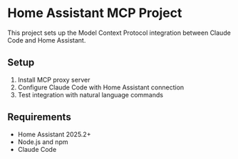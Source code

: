 # Home Assistant MCP Project

This project sets up the Model Context Protocol integration between Claude Code and Home Assistant.

## Setup

1. Install MCP proxy server
2. Configure Claude Code with Home Assistant connection
3. Test integration with natural language commands

## Requirements

- Home Assistant 2025.2+
- Node.js and npm
- Claude Code